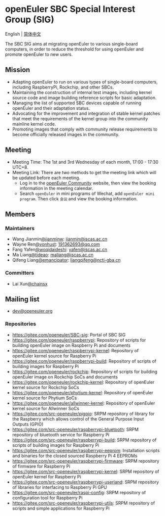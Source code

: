 # openEuler SBC Special Interest Group (SIG)

English | [简体中文](./sig-SBC_cn.md)

The SBC SIG aims at migrating openEuler to various single-board computers, in order to reduce the threshold for using openEuler and promote openEuler to new users.

## Mission

- Adapting openEuler to run on various types of single-board computers, including RaspberryPi, Rockchip, and other SBCs.
- Maintaining the construction of internal test images, including kernel source code and image building reference scripts for basic adaptation.
- Managing the list of supported SBC devices capable of running openEuler and their adaptation status.
- Advocating for the improvement and integration of stable kernel patches that meet the requirements of the kernel group into the community mainline kernel code.
- Promoting images that comply with community release requirements to become officially released images in the community.

## Meeting

- Meeting Time: The 1st and 3rd Wednesday of each month, 17:00 - 17:30 UTC+8.
- Meeting Link: There are two methods to get the meeting link which will be updated before each meeting.
  - Log in to the [openEuler Community](https://openeuler.org/) website, then view the booking information in the meeting calendar.
  - Search `openEuler` in mini programs of Wechat, add `openEuler mini program`. Then click `会议` and view the booking information.

## Members

### Maintainers

- Wang Jianmin[@jianminw](https://gitee.com/jianminw): <jianmin@iscas.ac.cn>
- Wayne Ren[@vonhust](https://gitee.com/vonhust): <191362693@qq.com>
- Fang Yafen[@woqidaideshi](https://gitee.com/woqidaideshi): <yafen@iscas.ac.cn>
- Ma Liang[@tideao](https://gitee.com/tideao): <maliang@iscas.ac.cn>
- Qifeng Liang[@emancipator](https://gitee.com/emancipator): <liangqifeng@ncti-gba.cn>

### Committers

- Lai Xun[@chainsx](https://gitee.com/chainsx)

## Mailing list

- <dev@openeuler.org>

### Repositories

- <https://gitee.com/openeuler/SBC-sig>: Portal of SBC SIG
- <https://gitee.com/openeuler/raspberrypi>: Repository of scripts for building openEuler image on Raspberry Pi and documents
- <https://gitee.com/openeuler/raspberrypi-kernel>: Repository of openEuler kernel source for Raspberry Pi
- <https://gitee.com/openeuler/raspberrypi-build>: Repository of scripts of building images for Raspberry Pi
- <https://gitee.com/openeuler/rockchip>: Repository of scripts for building openEuler image on Rockchip SoCs and documents
- <https://gitee.com/openeuler/rockchip-kernel>: Repository of openEuler kernel source for Rockchip SoCs
- <https://gitee.com/openeuler/phytium-kernel>: Repository of openEuler kernel source for Phytium SoCs
- <https://gitee.com/openeuler/allwinner-kernel>: Repository of openEuler kernel source for Allwinner SoCs
- <https://gitee.com/src-openeuler/pigpio>: SRPM repository of library for the Raspberry which allows control of the General Purpose Input Outputs (GPIO)
- <https://gitee.com/src-openeuler/raspberrypi-bluetooth>: SRPM repository of bluetooth service for Raspberry Pi
- <https://gitee.com/src-openeuler/raspberrypi-build>: SRPM repository of scripts of building images for Raspberry Pi
- <https://gitee.com/src-openeuler/raspberrypi-eeprom>: Installation scripts and binaries for the closed sourced Raspberry Pi 4 EEPROMs
- <https://gitee.com/src-openeuler/raspberrypi-firmware>: SRPM repository of firmware for Raspberry Pi
- <https://gitee.com/src-openeuler/raspberrypi-kernel>: SRPM repository of openEuler kernel for Raspberry Pi
- <https://gitee.com/src-openeuler/raspberrypi-userland>: SRPM repository of libraries for interfacing to Raspberry Pi GPU
- <https://gitee.com/src-openeuler/raspi-config>: SRPM repository of configuration tool for Raspberry Pi
- <https://gitee.com/src-openeuler/raspberrypi-utils>: SRPM repository of scripts and simple applications for Raspberry Pi
